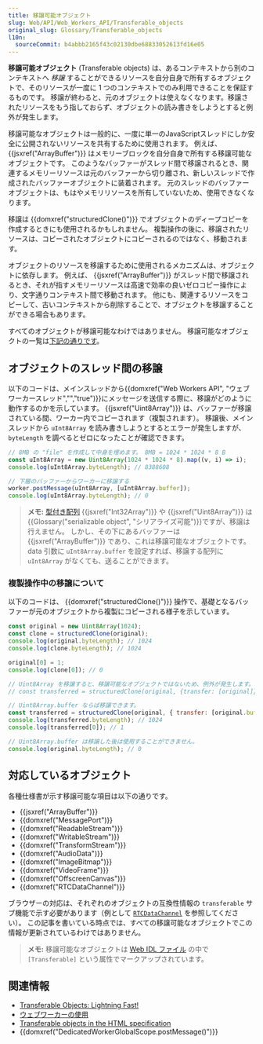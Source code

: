 ```yaml
---
title: 移譲可能オブジェクト
slug: Web/API/Web_Workers_API/Transferable_objects
original_slug: Glossary/Transferable_objects
l10n:
  sourceCommit: b4abbb2165f43c02130dbe68833052613fd16e05
---
```

**移譲可能オブジェクト** (Transferable objects) は、あるコンテキストから別のコンテキストへ _移譲_ することができるリソースを自分自身で所有するオブジェクトで、そのリソースが一度に 1 つのコンテキストでのみ利用できることを保証するものです。
移譲が終わると、元のオブジェクトは使えなくなります。移譲されたリソースをもう指しておらず、オブジェクトの読み書きをしようとすると例外が発生します。

移譲可能なオブジェクトは一般的に、一度に単一のJavaScriptスレッドにしか安全に公開されないリソースを共有するために使用されます。
例えば、{{jsxref("ArrayBuffer")}} はメモリーブロックを自分自身で所有する移譲可能なオブジェクトです。
このようなバッファーがスレッド間で移譲されるとき、関連するメモリーリソースは元のバッファーから切り離され、新しいスレッドで作成されたバッファーオブジェクトに装着されます。
元のスレッドのバッファーオブジェクトは、もはやメモリリソースを所有していないため、使用できなくなります。

移譲は {{domxref("structuredClone()")}} でオブジェクトのディープコピーを作成するときにも使用されるかもしれません。
複製操作の後に、移譲されたリソースは、コピーされたオブジェクトにコピーされるのではなく、移動されます。

オブジェクトのリソースを移譲するために使用されるメカニズムは、オブジェクトに依存します。
例えば、 {{jsxref("ArrayBuffer")}} がスレッド間で移譲されるとき、それが指すメモリーリソースは高速で効率の良いゼロコピー操作により、文字通りコンテキスト間で移動されます。
他にも、関連するリソースをコピーして、古いコンテキストから削除することで、オブジェクトを移譲することができる場合もあります。

すべてのオブジェクトが移譲可能なわけではありません。
移譲可能なオブジェクトの一覧は[下記の通りです](#対応しているオブジェクト)。

## オブジェクトのスレッド間の移譲

以下のコードは、メインスレッドから{{domxref("Web Workers API", "ウェブワーカースレッド","","true")}}にメッセージを送信する際に、移譲がどのように動作するのかを示しています。
{{jsxref("Uint8Array")}} は、バッファーが移譲されている間、ワーカー内でコピーされます（複製されます）。
移譲後、メインスレッドから `uInt8Array` を読み書きしようとするとエラーが発生しますが、`byteLength` を調べるとゼロになったことが確認できます。

```js
// 8MB の "file" を作成して中身を埋めます。 8MB = 1024 * 1024 * 8 B
const uInt8Array = new Uint8Array(1024 * 1024 * 8).map((v, i) => i);
console.log(uInt8Array.byteLength); // 8388608

// 下層のバッファーからワーカーに移譲する
worker.postMessage(uInt8Array, [uInt8Array.buffer]);
console.log(uInt8Array.byteLength); // 0
```

> **メモ:** [型付き配列](/ja/docs/Web/JavaScript/Reference/Global_Objects/TypedArray) {{jsxref("Int32Array")}} や {{jsxref("Uint8Array")}} は{{Glossary("serializable object", "シリアライズ可能")}}ですが、移譲は行えません。
> しかし、その下にあるバッファーは {{jsxref("ArrayBuffer")}} であり、これは移譲可能なオブジェクトです。
> data 引数に `uInt8Array.buffer` を設定すれば、移譲する配列に `uInt8Array` がなくても、送ることができます。

### 複製操作中の移譲について

以下のコードは、 {{domxref("structuredClone()")}} 操作で、基礎となるバッファーが元のオブジェクトから複製にコピーされる様子を示しています。

```js
const original = new Uint8Array(1024);
const clone = structuredClone(original);
console.log(original.byteLength); // 1024
console.log(clone.byteLength); // 1024

original[0] = 1;
console.log(clone[0]); // 0

// Uint8Array を移譲すると、移譲可能なオブジェクトではないため、例外が発生します。
// const transferred = structuredClone(original, {transfer: [original]});

// Uint8Array.buffer ならば移譲できます。
const transferred = structuredClone(original, { transfer: [original.buffer] });
console.log(transferred.byteLength); // 1024
console.log(transferred[0]); // 1

// Uint8Array.buffer は移譲した後は使用することができません。
console.log(original.byteLength); // 0
```

## 対応しているオブジェクト

各種仕様書が示す移譲可能な項目は以下の通りです。

- {{jsxref("ArrayBuffer")}}
- {{domxref("MessagePort")}}
- {{domxref("ReadableStream")}}
- {{domxref("WritableStream")}}
- {{domxref("TransformStream")}}
- {{domxref("AudioData")}}
- {{domxref("ImageBitmap")}}
- {{domxref("VideoFrame")}}
- {{domxref("OffscreenCanvas")}}
- {{domxref("RTCDataChannel")}}

ブラウザーの対応は、それぞれのオブジェクトの互換性情報の `transferable` サブ機能で示す必要があります（例として [`RTCDataChannel`](/ja/docs/Web/API/RTCDataChannel#ブラウザーの互換性) を参照してください）。
この記事を書いている時点では、すべての移譲可能なオブジェクトでこの情報が更新されているわけではありません。

> **メモ:** 移譲可能なオブジェクトは [Web IDL ファイル](https://github.com/w3c/webref/tree/main/ed/idl) の中で `[Transferable]` という属性でマークアップされています。

## 関連情報

- [Transferable Objects: Lightning Fast!](https://developer.chrome.com/blog/transferable-objects-lightning-fast/)
- [ウェブワーカーの使用](/ja/docs/Web/API/Web_Workers_API/Using_web_workers)
- [Transferable objects in the HTML specification](https://html.spec.whatwg.org/multipage/structured-data.html#transferable-objects)
- {{domxref("DedicatedWorkerGlobalScope.postMessage()")}}
